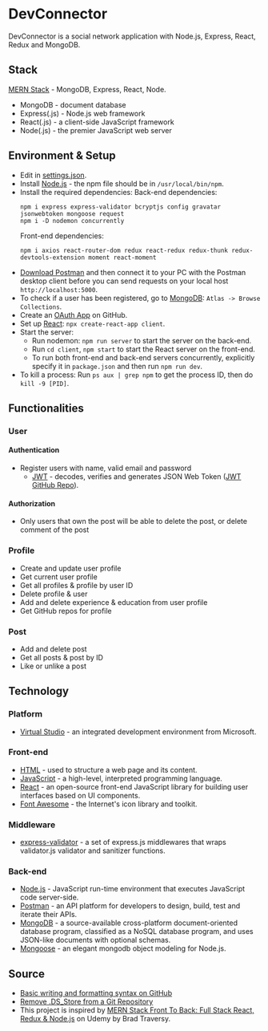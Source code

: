 # DevConnector

DevConnector is a social network application with Node.js, Express, React, Redux and MongoDB.

## Stack

[MERN Stack](https://www.mongodb.com/mern-stack) - MongoDB, Express, React, Node.

- MongoDB - document database
- Express(.js) - Node.js web framework
- React(.js) - a client-side JavaScript framework
- Node(.js) - the premier JavaScript web server

## Environment & Setup

- Edit in [settings.json](https://code.visualstudio.com/docs/getstarted/settings#:~:text=You%20can%20open%20the%20settings,to%20using%20the%20default%20values.).
- Install [Node.js](https://nodejs.org/en/) - the npm file should be in `/usr/local/bin/npm`.
- Install the required dependencies:
  Back-end dependencies:
  ```
  npm i express express-validator bcryptjs config gravatar jsonwebtoken mongoose request
  npm i -D nodemon concurrently
  ```
  Front-end dependencies:
  ```
  npm i axios react-router-dom redux react-redux redux-thunk redux-devtools-extension moment react-moment
  ```
- [Download Postman](https://www.postman.com/downloads/) and then connect it to your PC with the Postman desktop client before you can send requests on your local host `http://localhost:5000`.
- To check if a user has been registered, go to [MongoDB](https://www.mongodb.com/): `Atlas -> Browse Collections`.
- Create an [OAuth App](https://docs.github.com/en/developers/apps/building-oauth-apps/creating-an-oauth-app) on GitHub.
- Set up [React](https://reactjs.org/): `npx create-react-app client`.
- Start the server:
  - Run nodemon: `npm run server` to start the server on the back-end.
  - Run `cd client`, `npm start` to start the React server on the front-end.
  - To run both front-end and back-end servers concurrently, explicitly specify it in `package.json` and then run `npm run dev`.
- To kill a process: Run `ps aux | grep npm` to get the process ID, then do `kill -9 [PID]`.

## Functionalities

### User

#### Authentication

- Register users with name, valid email and password
  - [JWT](https://jwt.io/) - decodes, verifies and generates JSON Web Token ([JWT GitHub Repo](https://github.com/auth0/node-jsonwebtoken)).

#### Authorization

- Only users that own the post will be able to delete the post, or delete comment of the post

### Profile

- Create and update user profile
- Get current user profile
- Get all profiles & profile by user ID
- Delete profile & user
- Add and delete experience & education from user profile
- Get GitHub repos for profile

### Post

- Add and delete post
- Get all posts & post by ID
- Like or unlike a post

## Technology

### Platform

- [Virtual Studio](https://visualstudio.microsoft.com/) - an integrated development environment from Microsoft.

### Front-end

- [HTML](https://developer.mozilla.org/en-US/docs/Learn/Getting_started_with_the_web/HTML_basics) - used to structure a web page and its content.
- [JavaScript](https://en.wikipedia.org/wiki/JavaScript) - a high-level, interpreted programming language.
- [React](https://reactjs.org/) - an open-source front-end JavaScript library for building user interfaces based on UI components.
- [Font Awesome](https://fontawesome.com/) - the Internet's icon library and toolkit.

### Middleware

- [express-validator](https://express-validator.github.io/docs/) - a set of express.js middlewares that wraps validator.js validator and sanitizer functions.

### Back-end

- [Node.js](https://nodejs.org/en/) - JavaScript run-time environment that executes JavaScript code server-side.
- [Postman](https://www.postman.com/) - an API platform for developers to design, build, test and iterate their APIs.
- [MongoDB](https://www.mongodb.com/) - a source-available cross-platform document-oriented database program, classified as a NoSQL database program, and uses JSON-like documents with optional schemas.
- [Mongoose](https://mongoosejs.com/) - an elegant mongodb object modeling for Node.js.

## Source

- [Basic writing and formatting syntax on GitHub](https://docs.github.com/en/get-started/writing-on-github/getting-started-with-writing-and-formatting-on-github/basic-writing-and-formatting-syntax)
- [Remove .DS_Store from a Git Repository](https://stackoverflow.com/questions/107701/how-can-i-remove-ds-store-files-from-a-git-repository)
- This project is inspired by [MERN Stack Front To Back: Full Stack React, Redux & Node.js](https://github.com/bradtraversy/devconnector_2.0) on Udemy by Brad Traversy.
